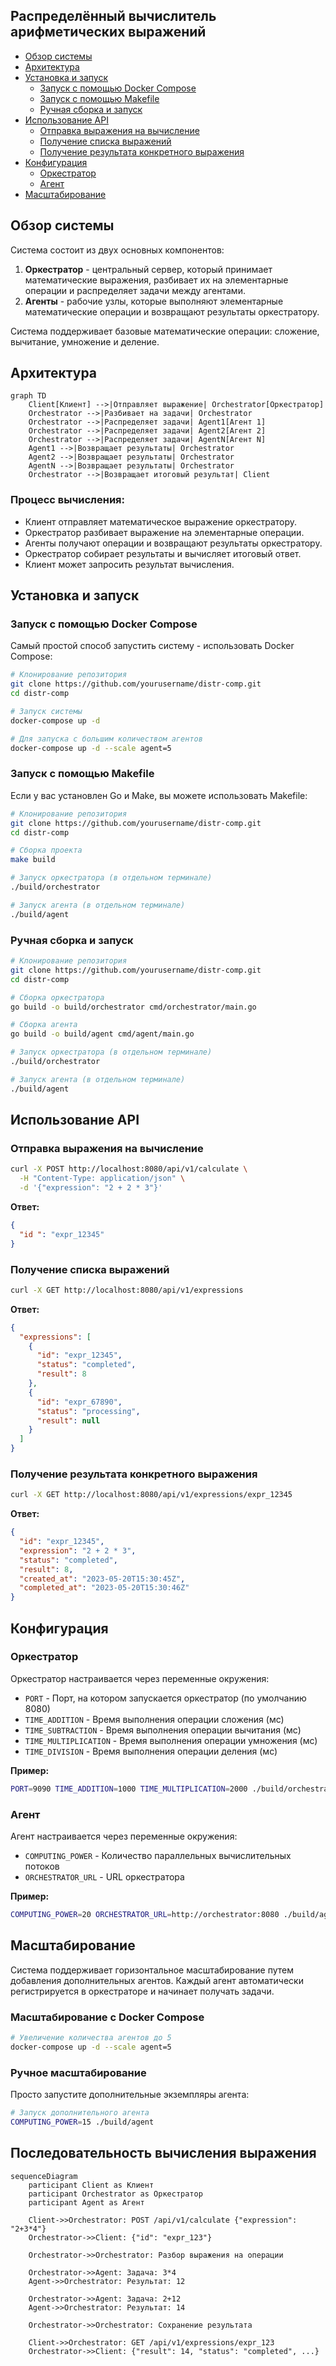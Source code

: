 ## Распределённый вычислитель арифметических выражений
- [Обзор системы](#обзор-системы)
- [Архитектура](#архитектура)
- [Установка и запуск](#установка-и-запуск)
  - [Запуск с помощью Docker Compose](#запуск-с-помощью-docker-compose)
  - [Запуск с помощью Makefile](#запуск-с-помощью-makefile)
  - [Ручная сборка и запуск](#ручная-сборка-и-запуск)
- [Использование API](#использование-api)
  - [Отправка выражения на вычисление](#отправка-выражения-на-вычисление)
  - [Получение списка выражений](#получение-списка-выражений)
  - [Получение результата конкретного выражения](#получение-результата-конкретного-выражения)
- [Конфигурация](#конфигурация)
  - [Оркестратор](#оркестратор)
  - [Агент](#агент)
- [Масштабирование](#масштабирование)

## Обзор системы

Система состоит из двух основных компонентов:

1. **Оркестратор** - центральный сервер, который принимает математические выражения, разбивает их на элементарные операции и распределяет задачи между агентами.
2. **Агенты** - рабочие узлы, которые выполняют элементарные математические операции и возвращают результаты оркестратору.

Система поддерживает базовые математические операции: сложение, вычитание, умножение и деление.

## Архитектура

```mermaid
graph TD
    Client[Клиент] -->|Отправляет выражение| Orchestrator[Оркестратор]
    Orchestrator -->|Разбивает на задачи| Orchestrator
    Orchestrator -->|Распределяет задачи| Agent1[Агент 1]
    Orchestrator -->|Распределяет задачи| Agent2[Агент 2]
    Orchestrator -->|Распределяет задачи| AgentN[Агент N]
    Agent1 -->|Возвращает результаты| Orchestrator
    Agent2 -->|Возвращает результаты| Orchestrator
    AgentN -->|Возвращает результаты| Orchestrator
    Orchestrator -->|Возвращает итоговый результат| Client
```

### Процесс вычисления:

- Клиент отправляет математическое выражение оркестратору.
- Оркестратор разбивает выражение на элементарные операции.
- Агенты получают операции и возвращают результаты оркестратору.
- Оркестратор собирает результаты и вычисляет итоговый ответ.
- Клиент может запросить результат вычисления.

## Установка и запуск

### Запуск с помощью Docker Compose

Самый простой способ запустить систему - использовать Docker Compose:

```bash
# Клонирование репозитория
git clone https://github.com/yourusername/distr-comp.git
cd distr-comp

# Запуск системы
docker-compose up -d

# Для запуска с большим количеством агентов
docker-compose up -d --scale agent=5
```

### Запуск с помощью Makefile

Если у вас установлен Go и Make, вы можете использовать Makefile:

```bash
# Клонирование репозитория
git clone https://github.com/yourusername/distr-comp.git
cd distr-comp

# Сборка проекта
make build

# Запуск оркестратора (в отдельном терминале)
./build/orchestrator

# Запуск агента (в отдельном терминале)
./build/agent
```

### Ручная сборка и запуск

```bash
# Клонирование репозитория
git clone https://github.com/yourusername/distr-comp.git
cd distr-comp

# Сборка оркестратора
go build -o build/orchestrator cmd/orchestrator/main.go

# Сборка агента
go build -o build/agent cmd/agent/main.go

# Запуск оркестратора (в отдельном терминале)
./build/orchestrator

# Запуск агента (в отдельном терминале)
./build/agent
```

## Использование API

### Отправка выражения на вычисление

```bash
curl -X POST http://localhost:8080/api/v1/calculate \
  -H "Content-Type: application/json" \
  -d '{"expression": "2 + 2 * 3"}'
```

**Ответ:**

```json
{
  "id ": "expr_12345"
}
```

### Получение списка выражений

```bash
curl -X GET http://localhost:8080/api/v1/expressions
```

**Ответ:**

```json
{
  "expressions": [
    {
      "id": "expr_12345",
      "status": "completed",
      "result": 8
    },
    {
      "id": "expr_67890",
      "status": "processing",
      "result": null
    }
  ]
}
```

### Получение результата конкретного выражения

```bash
curl -X GET http://localhost:8080/api/v1/expressions/expr_12345
```

**Ответ:**

```json
{
  "id": "expr_12345",
  "expression": "2 + 2 * 3",
  "status": "completed",
  "result": 8,
  "created_at": "2023-05-20T15:30:45Z",
  "completed_at": "2023-05-20T15:30:46Z"
}
```

## Конфигурация

### Оркестратор

Оркестратор настраивается через переменные окружения:

- `PORT` - Порт, на котором запускается оркестратор (по умолчанию 8080)
- `TIME_ADDITION` - Время выполнения операции сложения (мс)
- `TIME_SUBTRACTION` - Время выполнения операции вычитания (мс)
- `TIME_MULTIPLICATION` - Время выполнения операции умножения (мс)
- `TIME_DIVISION` - Время выполнения операции деления (мс)

**Пример:**

```bash
PORT=9090 TIME_ADDITION=1000 TIME_MULTIPLICATION=2000 ./build/orchestrator
```

### Агент

Агент настраивается через переменные окружения:

- `COMPUTING_POWER` - Количество параллельных вычислительных потоков
- `ORCHESTRATOR_URL` - URL оркестратора

**Пример:**

```bash
COMPUTING_POWER=20 ORCHESTRATOR_URL=http://orchestrator:8080 ./build/agent
```

## Масштабирование

Система поддерживает горизонтальное масштабирование путем добавления дополнительных агентов. Каждый агент автоматически регистрируется в оркестраторе и начинает получать задачи.

### Масштабирование с Docker Compose

```bash
# Увеличение количества агентов до 5
docker-compose up -d --scale agent=5
```

### Ручное масштабирование

Просто запустите дополнительные экземпляры агента:

```bash
# Запуск дополнительного агента
COMPUTING_POWER=15 ./build/agent
```

## Последовательность вычисления выражения

```mermaid
sequenceDiagram
    participant Client as Клиент
    participant Orchestrator as Оркестратор
    participant Agent as Агент
    
    Client->>Orchestrator: POST /api/v1/calculate {"expression": "2+3*4"}
    Orchestrator->>Client: {"id": "expr_123"}
    
    Orchestrator->>Orchestrator: Разбор выражения на операции
    
    Orchestrator->>Agent: Задача: 3*4
    Agent->>Orchestrator: Результат: 12
    
    Orchestrator->>Agent: Задача: 2+12
    Agent->>Orchestrator: Результат: 14
    
    Orchestrator->>Orchestrator: Сохранение результата
    
    Client->>Orchestrator: GET /api/v1/expressions/expr_123
    Orchestrator->>Client: {"result": 14, "status": "completed", ...}
```

